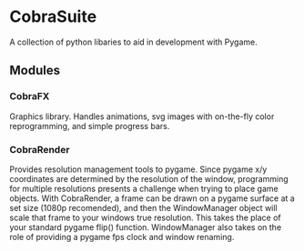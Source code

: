 # CobraSuite
A collection of python libaries to aid in development with Pygame. 

## Modules

### CobraFX
Graphics library. Handles animations, svg images with on-the-fly color reprogramming, and simple progress bars.

### CobraRender
Provides resolution management tools to pygame. Since pygame x/y coordinates are determined by the resolution of the window, programming for multiple resolutions presents a challenge when trying to place game objects. With CobraRender, a frame can be drawn on a pygame surface at a set size (1080p recomended), and then the WindowManager object will scale that frame to your windows true resolution. This takes the place of your standard pygame flip() function. WindowManager also takes on the role of providing a pygame fps clock and window renaming.